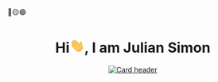 <div>
🔴🟡🟢
</div>
<div>
<h1 align="center">Hi<img src="https://raw.githubusercontent.com/KevinPatel04/KevinPatel04/master/Hi.gif" width="30px">, I am Julian Simon</h1>
</div>
<div align="center">
  <a href="https://www.linkedin.com/in/juedsay/" target="_blank">
  <img src="https://github.com/user-attachments/assets/f56be45d-990c-4c5d-ac45-9aa1041ca7fa" alt="Card header"/>
  </a>
</div>
